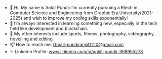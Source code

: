 - 👋 Hi, My name is Ankit Pundir I’m currently pursuing a Btech in  Computer Science and Engineering from Graphic Era University(2021-2025) and wish to improve my coding skills exponentially!
- 👀 I’m always interested in learning something new, especially in the tech field like development and blockchain.
- 🌱  My other interests include sports, fitness, photography, videography, travelling and editing.
- 📫 How to reach me: Gmail-pundirankit1210@gmail.com
- ✨ LinkedIn Profile: www.linkedin.com/in/ankit-pundir-368955278


<!---
AnkitPundir7/AnkitPundir7 is a ✨ special ✨ repository because its `README.md` (this file) appears on your GitHub profile.
You can click the Preview link to take a look at your changes.
--->
